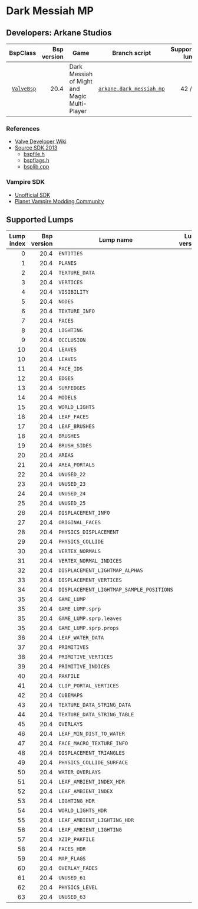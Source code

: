 # Dark Messiah MP
## Developers: Arkane Studios

| BspClass | Bsp version | Game | Branch script | Supported lumps | Unused lumps | Coverage |
| -------: | ----------: | ---- | ------------- | --------------: | -----------: | :------- |
| [`ValveBsp`](https://github.com/snake-biscuits/bsp_tool/blob/master/bsp_tool/valve.py#L17) | 20.4 | Dark Messiah of Might and Magic Multi-Player | [`arkane.dark_messiah_mp`](https://github.com/snake-biscuits/bsp_tool/blob/master/bsp_tool/branches/arkane/dark_messiah_mp.py) | 42 / 58 | 6 | 72.07% |


### References

 * [Valve Developer Wiki](https://developer.valvesoftware.com/wiki/Source_BSP_File_Format)
 * [Source SDK 2013](https://github.com/ValveSoftware/source-sdk-2013)
   - [bspfile.h](https://github.com/ValveSoftware/source-sdk-2013/blob/master/sp/src/public/bspfile.h)
   - [bspflags.h](https://github.com/ValveSoftware/source-sdk-2013/blob/master/sp/src/public/bspflags.h)
   - [bsplib.cpp](https://github.com/ValveSoftware/source-sdk-2013/blob/master/sp/src/public/bsplib.cpp)


### Vampire SDK

 * [Unofficial SDK](https://www.moddb.com/mods/vtmb-unofficial-patch/downloads/bloodlines-sdk)
 * [Planet Vampire Modding Community](https://forums.planetvampire.com/bloodlines-modding/bloodlines-sdk/)


## Supported Lumps
| Lump index | Bsp version | Lump name | Lump version | LumpClass | Coverage |
| ---------: | ----------: | --------- | -----------: | --------- | :------- |
| 0 | 20.4 | `ENTITIES` | 0 | [`shared.Entities`](https://github.com/snake-biscuits/bsp_tool/blob/master/bsp_tool/branches/shared.py#L36) | 100% |
| 1 | 20.4 | `PLANES` | 0 | [`id_software.quake.Plane`](https://github.com/snake-biscuits/bsp_tool/blob/master/bsp_tool/branches/id_software/quake.py#L237) | 100% |
| 2 | 20.4 | `TEXTURE_DATA` | 0 | [`valve.source.TextureData`](https://github.com/snake-biscuits/bsp_tool/blob/master/bsp_tool/branches/valve/source.py#L685) | 100% |
| 3 | 20.4 | `VERTICES` | 0 | [`id_software.quake.Vertex`](https://github.com/snake-biscuits/bsp_tool/blob/master/bsp_tool/branches/id_software/quake.py#L261) | 100% |
| 4 | 20.4 | `VISIBILITY` | 0 | [`id_software.quake2.Visibility`](https://github.com/snake-biscuits/bsp_tool/blob/master/bsp_tool/branches/id_software/quake2.py#L248) | 90% |
| 5 | 20.4 | `NODES` | 0 | [`valve.source.Node`](https://github.com/snake-biscuits/bsp_tool/blob/master/bsp_tool/branches/valve/source.py#L629) | 100% |
| 6 | 20.4 | `TEXTURE_INFO` | 0 | [`valve.source.TextureInfo`](https://github.com/snake-biscuits/bsp_tool/blob/master/bsp_tool/branches/valve/source.py#L698) | 100% |
| 7 | 20.4 | `FACES` | 1 | [`valve.source.Face`](https://github.com/snake-biscuits/bsp_tool/blob/master/bsp_tool/branches/valve/source.py#L522) | 100% |
| 8 | 20.4 | `LIGHTING` | 0 | [`extensions.lightmaps.as_page`](https://github.com/snake-biscuits/bsp_tool/blob/master/bsp_tool/extensions/lightmaps/source.py#L8) | 100% |
| 9 | 20.4 | `OCCLUSION` | 0 |  | 0% |
| 10 | 20.4 | `LEAVES` | 0 | [`valve.source.Leaf`](https://github.com/snake-biscuits/bsp_tool/blob/master/bsp_tool/branches/valve/source.py#L556) | 100% |
| 10 | 20.4 | `LEAVES` | 1 | [`valve.orange_box.Leaf`](https://github.com/snake-biscuits/bsp_tool/blob/master/bsp_tool/branches/valve/orange_box.py#L109) | 100% |
| 11 | 20.4 | `FACE_IDS` | 0 | [`shared.UnsignedShorts`](https://github.com/snake-biscuits/bsp_tool/blob/master/bsp_tool/branches/shared.py#L31) | 100% |
| 12 | 20.4 | `EDGES` | 0 | [`id_software.quake.Edge`](https://github.com/snake-biscuits/bsp_tool/blob/master/bsp_tool/branches/id_software/quake.py#L150) | 100% |
| 13 | 20.4 | `SURFEDGES` | 0 | [`shared.Ints`](https://github.com/snake-biscuits/bsp_tool/blob/master/bsp_tool/branches/shared.py#L11) | 100% |
| 14 | 20.4 | `MODELS` | 0 | [`valve.source.Model`](https://github.com/snake-biscuits/bsp_tool/blob/master/bsp_tool/branches/valve/source.py#L614) | 100% |
| 15 | 20.4 | `WORLD_LIGHTS` | 0 |  | 0% |
| 16 | 20.4 | `LEAF_FACES` | 0 | [`shared.UnsignedShorts`](https://github.com/snake-biscuits/bsp_tool/blob/master/bsp_tool/branches/shared.py#L31) | 100% |
| 17 | 20.4 | `LEAF_BRUSHES` | 0 | [`shared.UnsignedShorts`](https://github.com/snake-biscuits/bsp_tool/blob/master/bsp_tool/branches/shared.py#L31) | 100% |
| 18 | 20.4 | `BRUSHES` | 0 | [`valve.source.Brush`](https://github.com/snake-biscuits/bsp_tool/blob/master/bsp_tool/branches/valve/source.py#L413) | 100% |
| 19 | 20.4 | `BRUSH_SIDES` | 0 | [`valve.source.BrushSide`](https://github.com/snake-biscuits/bsp_tool/blob/master/bsp_tool/branches/valve/source.py#L423) | 100% |
| 20 | 20.4 | `AREAS` | 0 | [`valve.source.Area`](https://github.com/snake-biscuits/bsp_tool/blob/master/bsp_tool/branches/valve/source.py#L395) | 100% |
| 21 | 20.4 | `AREA_PORTALS` | 0 | [`valve.source.AreaPortal`](https://github.com/snake-biscuits/bsp_tool/blob/master/bsp_tool/branches/valve/source.py#L402) | 100% |
| 22 | 20.4 | `UNUSED_22` | 0 |  | 0% |
| 23 | 20.4 | `UNUSED_23` | 0 |  | 0% |
| 24 | 20.4 | `UNUSED_24` | 0 |  | 0% |
| 25 | 20.4 | `UNUSED_25` | 0 |  | 0% |
| 26 | 20.4 | `DISPLACEMENT_INFO` | 0 | [`valve.source.DisplacementInfo`](https://github.com/snake-biscuits/bsp_tool/blob/master/bsp_tool/branches/valve/source.py#L462) | 100% |
| 27 | 20.4 | `ORIGINAL_FACES` | 0 | [`valve.source.Face`](https://github.com/snake-biscuits/bsp_tool/blob/master/bsp_tool/branches/valve/source.py#L522) | 100% |
| 28 | 20.4 | `PHYSICS_DISPLACEMENT` | 0 | [`valve.physics.Displacement`](https://github.com/snake-biscuits/bsp_tool/blob/master/bsp_tool/branches/valve/physics.py#L259) | 90% |
| 29 | 20.4 | `PHYSICS_COLLIDE` | 0 |  | 0% |
| 30 | 20.4 | `VERTEX_NORMALS` | 0 | [`id_software.quake.Vertex`](https://github.com/snake-biscuits/bsp_tool/blob/master/bsp_tool/branches/id_software/quake.py#L261) | 100% |
| 31 | 20.4 | `VERTEX_NORMAL_INDICES` | 0 | [`shared.UnsignedShorts`](https://github.com/snake-biscuits/bsp_tool/blob/master/bsp_tool/branches/shared.py#L31) | 100% |
| 32 | 20.4 | `DISPLACEMENT_LIGHTMAP_ALPHAS` | 0 |  | 0% |
| 33 | 20.4 | `DISPLACEMENT_VERTICES` | 0 | [`valve.source.DisplacementVertex`](https://github.com/snake-biscuits/bsp_tool/blob/master/bsp_tool/branches/valve/source.py#L511) | 100% |
| 34 | 20.4 | `DISPLACEMENT_LIGHTMAP_SAMPLE_POSITIONS` | 0 |  | 0% |
| 35 | 20.4 | `GAME_LUMP` | - | [`lumps.GameLump`](https://github.com/snake-biscuits/bsp_tool/blob/master/bsp_tool/lumps/__init__.py#L342) | 90% |
| 35 | 20.4 | `GAME_LUMP.sprp` | 6 | [`valve.source.GameLump_SPRPv6`](https://github.com/snake-biscuits/bsp_tool/blob/master/bsp_tool/branches/valve/source.py#L899) | 100% |
| 35 | 20.4 | `GAME_LUMP.sprp.leaves` | 6 | [`shared.UnsignedShorts`](https://github.com/snake-biscuits/bsp_tool/blob/master/bsp_tool/branches/shared.py#L31) | 100% |
| 35 | 20.4 | `GAME_LUMP.sprp.props` | 6 | [`valve.source.StaticPropv6`](https://github.com/snake-biscuits/bsp_tool/blob/master/bsp_tool/branches/valve/source.py#L875) | 100% |
| 36 | 20.4 | `LEAF_WATER_DATA` | 0 | [`valve.source.LeafWaterData`](https://github.com/snake-biscuits/bsp_tool/blob/master/bsp_tool/branches/valve/source.py#L606) | 100% |
| 37 | 20.4 | `PRIMITIVES` | 0 | [`valve.source.Primitive`](https://github.com/snake-biscuits/bsp_tool/blob/master/bsp_tool/branches/valve/source.py#L674) | 100% |
| 38 | 20.4 | `PRIMITIVE_VERTICES` | 0 | [`id_software.quake.Vertex`](https://github.com/snake-biscuits/bsp_tool/blob/master/bsp_tool/branches/id_software/quake.py#L261) | 100% |
| 39 | 20.4 | `PRIMITIVE_INDICES` | 0 | [`shared.UnsignedShorts`](https://github.com/snake-biscuits/bsp_tool/blob/master/bsp_tool/branches/shared.py#L31) | 100% |
| 40 | 20.4 | `PAKFILE` | 0 | [`valve.source.PakFile`](https://github.com/snake-biscuits/bsp_tool/blob/master/bsp_tool/branches/valve/source.py#L933) | 100% |
| 41 | 20.4 | `CLIP_PORTAL_VERTICES` | 0 | [`id_software.quake.Vertex`](https://github.com/snake-biscuits/bsp_tool/blob/master/bsp_tool/branches/id_software/quake.py#L261) | 100% |
| 42 | 20.4 | `CUBEMAPS` | 0 | [`valve.source.Cubemap`](https://github.com/snake-biscuits/bsp_tool/blob/master/bsp_tool/branches/valve/source.py#L432) | 100% |
| 43 | 20.4 | `TEXTURE_DATA_STRING_DATA` | 0 | [`valve.source.TextureDataStringData`](https://github.com/snake-biscuits/bsp_tool/blob/master/bsp_tool/branches/valve/source.py#L969) | 100% |
| 44 | 20.4 | `TEXTURE_DATA_STRING_TABLE` | 0 | [`shared.UnsignedShorts`](https://github.com/snake-biscuits/bsp_tool/blob/master/bsp_tool/branches/shared.py#L31) | 100% |
| 45 | 20.4 | `OVERLAYS` | 0 |  | 0% |
| 46 | 20.4 | `LEAF_MIN_DIST_TO_WATER` | 0 |  | 0% |
| 47 | 20.4 | `FACE_MACRO_TEXTURE_INFO` | 0 | [`shared.Shorts`](https://github.com/snake-biscuits/bsp_tool/blob/master/bsp_tool/branches/shared.py#L15) | 100% |
| 48 | 20.4 | `DISPLACEMENT_TRIANGLES` | 0 | [`valve.source.DisplacementTriangle`](https://github.com/snake-biscuits/bsp_tool/blob/master/bsp_tool/branches/valve/source.py#L503) | 100% |
| 49 | 20.4 | `PHYSICS_COLLIDE_SURFACE` | 0 |  | 0% |
| 50 | 20.4 | `WATER_OVERLAYS` | 0 | [`valve.source.WaterOverlay`](https://github.com/snake-biscuits/bsp_tool/blob/master/bsp_tool/branches/valve/source.py#L719) | 100% |
| 51 | 20.4 | `LEAF_AMBIENT_INDEX_HDR` | 0 | [`valve.source.LeafAmbientIndex`](https://github.com/snake-biscuits/bsp_tool/blob/master/bsp_tool/branches/valve/source.py#L586) | 100% |
| 52 | 20.4 | `LEAF_AMBIENT_INDEX` | 0 | [`valve.source.LeafAmbientIndex`](https://github.com/snake-biscuits/bsp_tool/blob/master/bsp_tool/branches/valve/source.py#L586) | 100% |
| 53 | 20.4 | `LIGHTING_HDR` | 0 | [`extensions.lightmaps.as_page`](https://github.com/snake-biscuits/bsp_tool/blob/master/bsp_tool/extensions/lightmaps/source.py#L8) | 100% |
| 54 | 20.4 | `WORLD_LIGHTS_HDR` | 0 |  | 0% |
| 55 | 20.4 | `LEAF_AMBIENT_LIGHTING_HDR` | 0 |  | 0% |
| 56 | 20.4 | `LEAF_AMBIENT_LIGHTING` | 0 |  | 0% |
| 57 | 20.4 | `XZIP_PAKFILE` | 0 |  | 0% |
| 58 | 20.4 | `FACES_HDR` | 0 |  | 0% |
| 59 | 20.4 | `MAP_FLAGS` | 0 |  | 0% |
| 60 | 20.4 | `OVERLAY_FADES` | 0 | [`valve.source.OverlayFade`](https://github.com/snake-biscuits/bsp_tool/blob/master/bsp_tool/branches/valve/source.py#L668) | 100% |
| 61 | 20.4 | `UNUSED_61` | 0 |  | 0% |
| 62 | 20.4 | `PHYSICS_LEVEL` | 0 |  | 0% |
| 63 | 20.4 | `UNUSED_63` | 0 |  | 0% |


